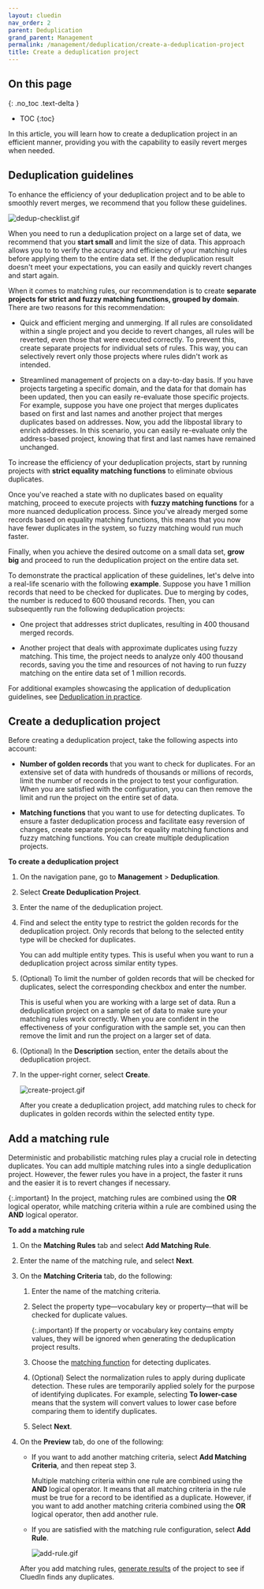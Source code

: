 ```yaml
---
layout: cluedin
nav_order: 2
parent: Deduplication
grand_parent: Management
permalink: /management/deduplication/create-a-deduplication-project
title: Create a deduplication project
---
```

## On this page
{: .no_toc .text-delta }
- TOC
{:toc}

In this article, you will learn how to create a deduplication project in an efficient manner, providing you with the capability to easily revert merges when needed.

## Deduplication guidelines

To enhance the efficiency of your deduplication project and to be able to smoothly revert merges, we recommend that you follow these guidelines.

![dedup-checklist.gif](../../assets/images/management/deduplication/dedup-checklist.gif)

When you need to run a deduplication project on a large set of data, we recommend that you **start small** and limit the size of data. This approach allows you to to verify the accuracy and efficiency of your matching rules before applying them to the entire data set. If the deduplication result doesn't meet your expectations, you can easily and quickly revert changes and start again.

When it comes to matching rules, our recommendation is to create **separate projects for strict and fuzzy matching functions, grouped by domain**. There are two reasons for this recommendation:

- Quick and efficient merging and unmerging. If all rules are consolidated within a single project and you decide to revert changes, all rules will be reverted, even those that were executed correctly. To prevent this, create separate projects for individual sets of rules. This way, you can selectively revert only those projects where rules didn't work as intended.

- Streamlined management of projects on a day-to-day basis. If you have projects targeting a specific domain, and the data for that domain has been updated, then you can easily re-evaluate those specific projects. For example, suppose you have one project that merges duplicates based on first and last names and another project that merges duplicates based on addresses. Now, you add the libpostal library to enrich addresses. In this scenario, you can easily re-evaluate only the address-based project, knowing that first and last names have remained unchanged.

To increase the efficiency of your deduplication projects, start by running projects with **strict equality matching functions** to eliminate obvious duplicates.

Once you've reached a state with no duplicates based on equality matching, proceed to execute projects with **fuzzy matching functions** for a more nuanced deduplication process. Since you've already merged some records based on equality matching functions, this means that you now have fewer duplicates in the system, so fuzzy matching would run much faster.

Finally, when you achieve the desired outcome on a small data set, **grow big** and proceed to run the deduplication project on the entire data set.

To demonstrate the practical application of these guidelines, let's delve into a real-life scenario with the following **example**. Suppose you have 1 million records that need to be checked for duplicates. Due to merging by codes, the number is reduced to 600 thousand records. Then, you can subsequently run the following deduplication projects:

- One project that addresses strict duplicates, resulting in 400 thousand merged records.

- Another project that deals with approximate duplicates using fuzzy matching. This time, the project needs to analyze only 400 thousand records, saving you the time and resources of not having to run fuzzy matching on the entire data set of 1 million records.

For additional examples showcasing the application of deduplication guidelines, see [Deduplication in practice](/management/deduplication/deduplication-in-practice).

## Create a deduplication project

Before creating a deduplication project, take the following aspects into account:

- **Number of golden records** that you want to check for duplicates. For an extensive set of data with hundreds of thousands or millions of records, limit the number of records in the project to test your configuration. When you are satisfied with the configuration, you can then remove the limit and run the project on the entire set of data.

- **Matching functions** that you want to use for detecting duplicates. To ensure a faster deduplication process and facilitate easy reversion of changes, create separate projects for equality matching functions and fuzzy matching functions. You can create multiple deduplication projects.

**To create a deduplication project**

1. On the navigation pane, go to **Management** > **Deduplication**.

1. Select **Create Deduplication Project**.

1. Enter the name of the deduplication project.

1. Find and select the entity type to restrict the golden records for the deduplication project. Only records that belong to the selected entity type will be checked for duplicates.

    You can add multiple entity types. This is useful when you want to run a deduplication project across similar entity types.

1. (Optional) To limit the number of golden records that will be checked for duplicates, select the corresponding checkbox and enter the number.

    This is useful when you are working with a large set of data. Run a deduplication project on a sample set of data to make sure your matching rules work correctly. When you are confident in the effectiveness of your configuration with the sample set, you can then remove the limit and run the project on a larger set of data.

1. (Optional) In the **Description** section, enter the details about the deduplication project.

1. In the upper-right corner, select **Create**.

    ![сreate-project.gif](../../assets/images/management/deduplication/сreate-project.gif)

    After you create a deduplication project, add matching rules to check for duplicates in golden records within the selected entity type.

## Add a matching rule

Deterministic and probabilistic matching rules play a crucial role in detecting duplicates. You can add multiple matching rules into a single deduplication project. However, the fewer rules you have in a project, the faster it runs and the easier it is to revert changes if necessary.

{:.important}
In the project, matching rules are combined using the **OR** logical operator, while matching criteria within a rule are combined using the **AND** logical operator.

**To add a matching rule**

1. On the **Matching Rules** tab and select **Add Matching Rule**.

1. Enter the name of the matching rule, and select **Next**.

1. On the **Matching Criteria** tab, do the following:

    1. Enter the name of the matching criteria.

    1. Select the property type—vocabulary key or property—that will be checked for duplicate values.

        {:.important}
        If the property or vocabulary key contains empty values, they will be ignored when generating the deduplication project results.

    1. Choose the [matching function](/management/deduplication/deduplication-reference#matching-functions) for detecting duplicates.

    1. (Optional) Select the normalization rules to apply during duplicate detection. These rules are temporarily applied solely for the purpose of identifying duplicates. For example, selecting **To lower-case** means that the system will convert values to lower case before comparing them to identify duplicates.

    1. Select **Next**.

1. On the **Preview** tab, do one of the following:

    - If you want to add another matching criteria, select **Add Matching Criteria**, and then repeat step 3.

        Multiple matching criteria within one rule are combined using the **AND** logical operator. It means that all matching criteria in the rule must be true for a record to be identified as a duplicate. However, if you want to add another matching criteria combined using the **OR** logical operator, then add another rule.

    - If you are satisfied with the matching rule configuration, select **Add Rule**.

        ![add-rule.gif](../../assets/images/management/deduplication/сreate-project.gif)

    After you add matching rules, [generate results](/management/deduplication/manage-a-deduplication-project#generate-results) of the project to see if CluedIn finds any duplicates.